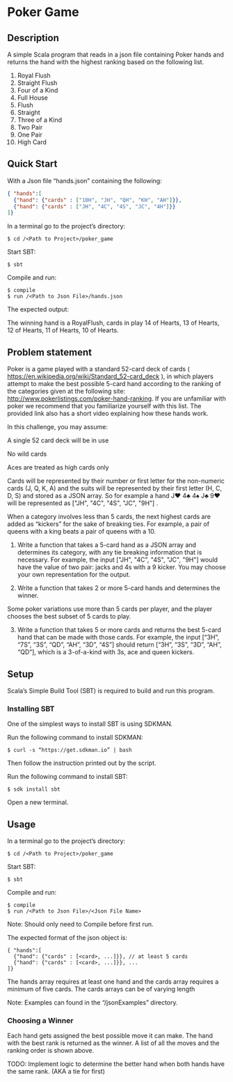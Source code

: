 # Poker Game

## Description

A simple Scala program that reads in a json file containing Poker hands and returns the hand with the highest ranking based on the following list.

1. Royal Flush
2. Straight Flush
3. Four of a Kind
4. Full House
5. Flush
6. Straight
7. Three  of a Kind
8. Two Pair
9. One Pair
10. High Card

## Quick Start

With a Json file “hands.json” containing the following:
```json
{ "hands":[
  {"hand": {"cards" : ["10H", "JH", "QH", "KH", "AH"]}},
  {"hand": {"cards" : ["JH", "4C", "4S", "JC", "4H"]}}
]}
```

In a terminal go to the project’s directory:
```
$ cd /<Path to Project>/poker_game
```

Start SBT:
```
$ sbt
```

Compile and run:
```
$ compile
$ run /<Path to Json File>/hands.json
```

The expected output:

The winning hand is a RoyalFlush, cards in play 14 of Hearts, 13 of Hearts, 12 of Hearts, 11 of Hearts, 10 of Hearts.

## Problem statement

Poker is a game played with a standard 52-card deck of cards ( https://en.wikipedia.org/wiki/Standard_52-card_deck ), in which players attempt to make the best possible 5-card hand according to the ranking of the categories given at the following site:  http://www.pokerlistings.com/poker-hand-ranking. If you are unfamiliar with poker we recommend that you familiarize yourself with this list. The provided link also has a short video explaining how these hands work.


In this challenge, you may assume:

A single 52 card deck will be in use

No wild cards

Aces are treated as high cards only


Cards will be represented by their number or first letter for the non-numeric cards (J, Q, K, A) and the suits will be represented by their first letter (H, C, D, S) and stored as a JSON array. So for example a hand J♥ 4♣ 4♠ J♣ 9♥ will be represented as ["JH", "4C", "4S", "JC", "9H"] .


When a category involves less than 5 cards, the next highest cards are added as “kickers” for the sake of breaking ties.  For example, a pair of queens with a king beats a pair of queens with a 10.


1. Write a function that takes a 5-card hand as a JSON array and determines its category, with any tie breaking information that is necessary.  For example, the input  ["JH", "4C", "4S", "JC", "9H"] would have the value of two pair: jacks and 4s with a 9 kicker. You may choose your own representation for the output.


2. Write a function that takes 2 or more 5-card hands and determines the winner.


Some poker variations use more than 5 cards per player, and the player chooses the best subset of 5 cards to play.


3. Write a function that takes 5 or more cards and returns the best 5-card hand that can be made with those cards.  For example, the input [“3H”, “7S”, “3S”, “QD”, “AH”, “3D”, “4S”] should return [“3H”, “3S”, “3D”, “AH”, “QD”], which is a 3-of-a-kind with 3s, ace and queen kickers.

## Setup

Scala’s Simple Build Tool (SBT) is required to build and run this program.

### Installing SBT

One of the simplest ways to install SBT is using SDKMAN.

Run the following command to install SDKMAN:
```
$ curl -s “https://get.sdkman.io” | bash
```

Then follow the instruction printed out by the script.

Run the following command to install SBT:
```
$ sdk install sbt
```

Open a new terminal.

## Usage
In a terminal go to the project’s directory:
```
$ cd /<Path to Project>/poker_game
```

Start SBT:
```
$ sbt
```

Compile and run:
```
$ compile
$ run /<Path to Json File>/<Json File Name>
```

Note: Should only need to Compile before first run.

The expected format of the json object is:
```
{ "hands":[
  {"hand": {"cards" : [<card>, ...]}}, // at least 5 cards
  {"hand": {"cards" : [<card>, ...]}}, ...
]}
```

The hands array requires at least one hand and the cards array requires a minimum of five cards. The cards arrays can be of varying length

Note: Examples can found in the “/jsonExamples” directory.

### Choosing a Winner

Each hand gets assigned the best possible move it can make. The hand with the best rank is returned as the winner.  A list of all the moves and the ranking order is shown above.

TODO: Implement logic to determine the better hand when both hands have the same rank. (AKA a tie for first)
